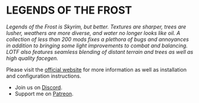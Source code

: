 # LEGENDS OF THE FROST

*Legends of the Frost is Skyrim, but better. Textures are sharper, trees are lusher, weathers are more diverse, and water no longer looks like oil. A collection of less than 200 mods fixes a plethora of bugs and annoyances in addition to bringing some light improvements to combat and balancing. LOTF also features seamless blending of distant terrain and trees as well as high quality facegen.*

Please visit the [official website](https://thephoenixflavour.com/lotf/introduction) for more information as well as installation and configuration instructions.

* Join us on [Discord](https://discord.com/invite/BpwXX5f).
* Support me on [Patreon](https://www.patreon.com/thephoenixflavour).